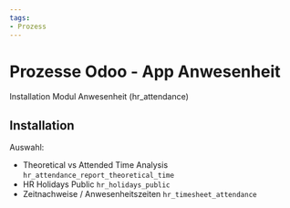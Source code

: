 ```yaml
---
tags:
- Prozess
---
```

# Prozesse Odoo - App Anwesenheit
Installation Modul Anwesenheit (hr_attendance)

## Installation

Auswahl:
* Theoretical vs Attended Time Analysis `hr_attendance_report_theoretical_time`
* HR Holidays Public `hr_holidays_public`
* Zeitnachweise / Anwesenheitszeiten `hr_timesheet_attendance`